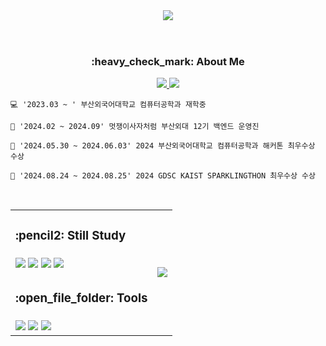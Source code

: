 <header align="center">
    <img src="https://capsule-render.vercel.app/api?type=Waving&color=0:5CD1E5,100:4374D9&height=300&section=header&width=100%&text=HI!👋%20I'M%20SEOEUN!&fontSize=48&fontColor=F9F9F9">
</header>

<div align="center">
    <h3>:heavy_check_mark: About Me</h3>
    <a href=mailto:sunny030921@gmail.com>
        <img src="https://img.shields.io/badge/Gmail-EA4335?style=for-the-badge&logo=Gmail&logoColor=white&link=mailto:">
    </a>
    <a href="https://www.instagram.com/ssun_h_09/" target="_blank">
        <img src="https://img.shields.io/badge/Instagram-E4405F?style=for-the-badge&logo=Instagram&logoColor=white"/>
    </a>
</div>

  <p text-align="center">
    
    💻 '2023.03 ~ ' 부산외국어대학교 컴퓨터공학과 재학중

    🦁 '2024.02 ~ 2024.09' 멋쟁이사자처럼 부산외대 12기 백엔드 운영진

    👑 '2024.05.30 ~ 2024.06.03' 2024 부산외국어대학교 컴퓨터공학과 해커톤 최우수상 수상

    👑 '2024.08.24 ~ 2024.08.25' 2024 GDSC KAIST SPARKLINGTHON 최우수상 수상

  </p><br>
    <!--
    <div align="right">
        <img src="https://github-readme-stats.vercel.app/api/top-langs/?username=Hwangseoeun&layout=compact">
    </div> 
    -->
<table align="center">
    <tr>
        <td><h3>:pencil2: Still Study</h3></td>
        <td rowspan="4"><img src="https://github-readme-stats.vercel.app/api/top-langs/?username=Hwangseoeun&layout=compact"></td>
        <!-- <td rowspan="4">
            <img src="https://github-readme-stats.vercel.app/api?username=Hwangseoeun&bg_color=60,f1fcfc,a1deff&title_color=5b6ea2&text_color=5b6ea2"/>
        </td> -->
    </tr>
    <tr>
        <td>
            <img src="https://img.shields.io/badge/Java-ED8B00?style=for-the-badge&logo=java&logoColor=white">
            <img src="https://img.shields.io/badge/Spring-6DB33F?style=for-the-badge&logo=Spring&logoColor=white">
            <img src="https://img.shields.io/badge/SpringBoot-6DB33F?style=for-the-badge&logo=SpringBoot&logoColor=white">
            <img src="https://img.shields.io/badge/MySQL-4479A1?style=for-the-badge&logo=MySQL&logoColor=white">
        </td>
    </tr>
    <tr>
        <td><h3>:open_file_folder: Tools</h3></td>
    </tr>
    <tr>
        <td>
            <img src="https://img.shields.io/badge/IntelliJIDEA-000000.svg?style=for-the-badge&logo=intellij-idea&logoColor=white">
            <img src="https://img.shields.io/badge/git-%23F05033.svg?style=for-the-badge&logo=git&logoColor=white">
            <img src="https://img.shields.io/badge/github-%23121011.svg?style=for-the-badge&logo=github&logoColor=white">
        </td>
    </tr>
</table><br>
